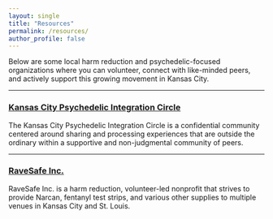 ```yaml
---
layout: single
title: "Resources"
permalink: /resources/
author_profile: false
---
```

Below are some local harm reduction and psychedelic-focused organizations where you can volunteer, connect with like-minded peers, and actively support this growing movement in Kansas City.

---

### [Kansas City Psychedelic Integration Circle](https://kc-psychedelic.com)
The Kansas City Psychedelic Integration Circle is a confidential community centered around sharing and processing experiences that are outside the ordinary within a supportive and non-judgmental community of peers.

---

### [RaveSafe Inc.](https://ravesafeinc.com)
RaveSafe Inc. is a harm reduction, volunteer-led nonprofit that strives to provide Narcan, fentanyl test strips, and various other supplies to multiple venues in Kansas City and St. Louis.
